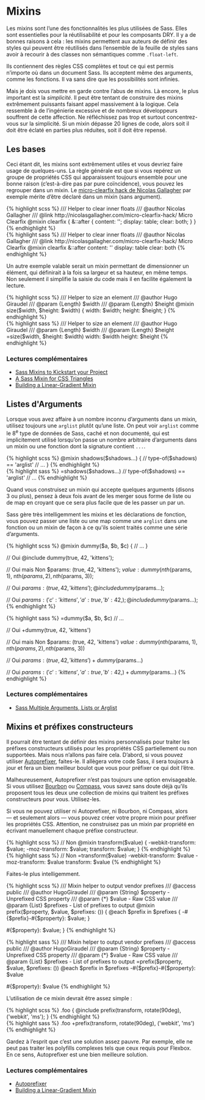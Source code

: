
# Mixins

Les mixins sont l’une des fonctionnalités les plus utilisées de Sass. Elles sont essentielles pour la réutilisabilité et pour les composants DRY. Il y a de bonnes raisons à cela&nbsp;: les mixins permettent aux auteurs de définir des styles qui peuvent être réutilisés dans l’ensemble de la feuille de styles sans avoir à recourir à des classes non sémantiques comme `.float-left`.

Ils contiennent des règles CSS complètes et tout ce qui est permis n’importe où dans un document Sass. Ils acceptent même des arguments, comme les fonctions. Il va sans dire que les possibilités sont infinies.

Mais je dois vous mettre en garde contre l’abus de mixins. Là encore, le plus important est la *simplicité*. Il peut être tentant de construire des mixins extrêmement puissants faisant appel massivement à la logique. Cela ressemble à de l’ingénierie excessive et de nombreux développeurs souffrent de cette affection. Ne réfléchissez pas trop et surtout concentrez-vous sur la simplicité. Si un mixin dépasse 20 lignes de code, alors soit il doit être éclaté en parties plus réduites, soit il doit être repensé.

## Les bases

Ceci étant dit, les mixins sont extrêmement utiles et vous devriez faire usage de quelques-uns. La règle générale est que si vous repérez un groupe de propriétés CSS qui apparaissent toujours ensemble pour une bonne raison (c’est-à-dire pas par pure coïncidence), vous pouvez les regrouper dans un mixin. Le [micro-clearfix hack de Nicolas Gallagher](http://nicolasgallagher.com/micro-clearfix-hack/) par exemple mérite d’être déclaré dans un mixin (sans argument).

<div class="code-block">
  <div class="code-block__wrapper" data-syntax="scss">
{% highlight scss %}
/// Helper to clear inner floats
/// @author Nicolas Gallagher
/// @link http://nicolasgallagher.com/micro-clearfix-hack/ Micro Clearfix
@mixin clearfix {
  &::after {
    content: '';
    display: table;
    clear: both;
  }
}
{% endhighlight %}
  </div>
  <div class="code-block__wrapper" data-syntax="sass">
{% highlight sass %}
/// Helper to clear inner floats
/// @author Nicolas Gallagher
/// @link http://nicolasgallagher.com/micro-clearfix-hack/ Micro Clearfix
@mixin clearfix
  &::after
    content: ''
    display: table
    clear: both
{% endhighlight %}
  </div>
</div>

Un autre exemple valable serait un mixin permettant de dimensionner un élément, qui définirait à la fois sa largeur et sa hauteur, en même temps. Non seulement il simplifie la saisie du code mais il en facilite également la lecture.

<div class="code-block">
  <div class="code-block__wrapper" data-syntax="scss">
{% highlight scss %}
/// Helper to size an element
/// @author Hugo Giraudel
/// @param {Length} $width
/// @param {Length} $height
@mixin size($width, $height: $width) {
  width: $width;
  height: $height;
}
{% endhighlight %}
  </div>
  <div class="code-block__wrapper" data-syntax="sass">
{% highlight sass %}
/// Helper to size an element
/// @author Hugo Giraudel
/// @param {Length} $width
/// @param {Length} $height
=size($width, $height: $width)
  width: $width
  height: $height
{% endhighlight %}
  </div>
</div>

### Lectures complémentaires

* [Sass Mixins to Kickstart your Project](http://www.sitepoint.com/sass-mixins-kickstart-project/)
* [A Sass Mixin for CSS Triangles](http://www.sitepoint.com/sass-mixin-css-triangles/)
* [Building a Linear-Gradient Mixin](http://www.sitepoint.com/building-linear-gradient-mixin-sass/)

## Listes d'Arguments

Lorsque vous avez affaire à un nombre inconnu d’arguments dans un mixin, utilisez toujours une `arglist` plutôt qu’une liste. On peut voir `arglist` comme le 8<sup>e</sup> type de données de Sass, caché et non documenté, qui est implicitement utilisé lorsqu’on passe un nombre arbitraire d’arguments dans un mixin ou une fonction dont la signature contient `...`.

<div class="code-block">
  <div class="code-block__wrapper" data-syntax="scss">
{% highlight scss %}
@mixin shadows($shadows...) {
  // type-of($shadows) == 'arglist'
  // ...
}
{% endhighlight %}
  </div>
  <div class="code-block__wrapper" data-syntax="sass">
{% highlight sass %}
=shadows($shadows...)
  // type-of($shadows) == 'arglist'
  // ...
{% endhighlight %}
  </div>
</div>

Quand vous construisez un mixin qui accepte quelques arguments (disons 3 ou plus), pensez à deux fois avant de les merger sous forme de liste ou de map en croyant que ce sera plus facile que de les passer un par un.

Sass gère très intelligemment les mixins et les déclarations de fonction, vous pouvez passer une liste ou une map comme une `arglist` dans une fonction ou un mixin de façon à ce qu'ils soient traités comme une série d’arguments.

<div class="code-block">
  <div class="code-block__wrapper" data-syntax="scss">
{% highlight scss %}
@mixin dummy($a, $b, $c) {
  // ...
}

// Oui
@include dummy(true, 42, 'kittens');

// Oui mais Non
$params: (true, 42, 'kittens');
$value: dummy(nth($params, 1), nth($params, 2), nth($params, 3));

// Oui
$params: (true, 42, 'kittens');
@include dummy($params...);

// Oui
$params: (
  'c': 'kittens',
  'a': true,
  'b': 42,
);
@include dummy($params...);
{% endhighlight %}
  </div>
  <div class="code-block__wrapper" data-syntax="sass">
{% highlight sass %}
=dummy($a, $b, $c)
  // ...

// Oui
+dummy(true, 42, 'kittens')

// Oui mais Non
$params: (true, 42, 'kittens')
$value: dummy(nth($params, 1), nth($params, 2), nth($params, 3))

// Oui
$params: (true, 42, 'kittens')
+dummy($params...)

// Oui
$params: ( 'c': 'kittens', 'a': true, 'b': 42,)
+dummy($params...)
{% endhighlight %}
  </div>
</div>

### Lectures complémentaires

* [Sass Multiple Arguments, Lists or Arglist](http://www.sitepoint.com/sass-multiple-arguments-lists-or-arglist/)

## Mixins et préfixes constructeurs

Il pourrait être tentant de définir des mixins personnalisés pour traiter les préfixes constructeurs utilisés pour les propriétés CSS partiellement ou non supportées. Mais nous n’allons pas faire cela. D’abord, si vous pouvez utiliser [Autoprefixer](https://github.com/postcss/autoprefixer), faites-le. Il allègera votre code Sass, il sera toujours à jour et fera un bien meilleur boulot que vous pour préfixer ce qui doit l’être.

Malheureusement, Autoprefixer n’est pas toujours une option envisageable. Si vous utilisez [Bourbon](http://bourbon.io/) ou [Compass](http://compass-style.org/), vous savez sans doute déjà qu’ils proposent tous les deux une collection de mixins qui traitent les préfixes constructeurs pour vous. Utilisez-les.

Si vous ne pouvez utiliser ni Autoprefixer, ni Bourbon, ni Compass, alors —&nbsp;et seulement alors&nbsp;— vous pouvez créer votre propre mixin pour préfixer les propriétés CSS. Attention, ne construisez pas un mixin par propriété en écrivant manuellement chaque préfixe constructeur.

<div class="code-block">
  <div class="code-block__wrapper" data-syntax="scss">
{% highlight scss %}
// Non
@mixin transform($value) {
  -webkit-transform: $value;
  -moz-transform: $value;
  transform: $value;
}
{% endhighlight %}
  </div>
  <div class="code-block__wrapper" data-syntax="sass">
{% highlight sass %}
// Non
=transform($value)
  -webkit-transform: $value
  -moz-transform: $value
  transform: $value
{% endhighlight %}
  </div>
</div>

Faites-le plus intelligemment.

<div class="code-block">
  <div class="code-block__wrapper" data-syntax="scss">
{% highlight scss %}
/// Mixin helper to output vendor prefixes
/// @access public
/// @author HugoGiraudel
/// @param {String} $property - Unprefixed CSS property
/// @param {*} $value - Raw CSS value
/// @param {List} $prefixes - List of prefixes to output
@mixin prefix($property, $value, $prefixes: ()) {
  @each $prefix in $prefixes {
    -#{$prefix}-#{$property}: $value;
  }

  #{$property}: $value;
}
{% endhighlight %}
  </div>
  <div class="code-block__wrapper" data-syntax="sass">
{% highlight sass %}
/// Mixin helper to output vendor prefixes
/// @access public
/// @author HugoGiraudel
/// @param {String} $property - Unprefixed CSS property
/// @param {*} $value - Raw CSS value
/// @param {List} $prefixes - List of prefixes to output
=prefix($property, $value, $prefixes: ())
  @each $prefix in $prefixes
    -#{$prefix}-#{$property}: $value

  #{$property}: $value
{% endhighlight %}
  </div>
</div>

L’utilisation de ce mixin devrait être assez simple&nbsp;:

<div class="code-block">
  <div class="code-block__wrapper" data-syntax="scss">
{% highlight scss %}
.foo {
  @include prefix(transform, rotate(90deg), ('webkit', 'ms');
}
{% endhighlight %}
  </div>
  <div class="code-block__wrapper" data-syntax="sass">
{% highlight sass %}
.foo
  +prefix(transform, rotate(90deg), ('webkit', 'ms')
{% endhighlight %}
  </div>
</div>

Gardez à l’esprit que c’est une solution assez pauvre. Par exemple, elle ne peut pas traiter les polyfills complexes tels que ceux requis pour Flexbox. En ce sens, Autoprefixer est une bien meilleure solution.

### Lectures complémentaires

* [Autoprefixer](https://github.com/postcss/autoprefixer)
* [Building a Linear-Gradient Mixin](http://www.sitepoint.com/building-linear-gradient-mixin-sass/)
